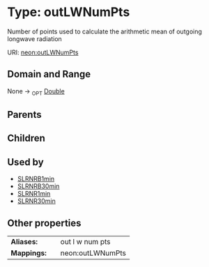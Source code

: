 
# Type: outLWNumPts


Number of points used to calculate the arithmetic mean of outgoing longwave radiation

URI: [neon:outLWNumPts](https://data.neonscience.org/outLWNumPts)


## Domain and Range

None ->  <sub>OPT</sub> [Double](types/Double.md)

## Parents


## Children


## Used by

 * [SLRNRB1min](SLRNRB1min.md)
 * [SLRNRB30min](SLRNRB30min.md)
 * [SLRNR1min](SLRNR1min.md)
 * [SLRNR30min](SLRNR30min.md)

## Other properties

|  |  |  |
| --- | --- | --- |
| **Aliases:** | | out l w num pts |
| **Mappings:** | | neon:outLWNumPts |

